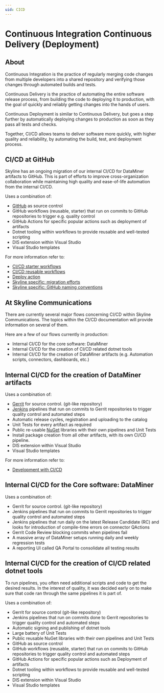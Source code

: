 ```yaml
---
uid: CICD
---
```


# Continuous Integration Continuous Delivery (Deployment)

## About

Continuous Integration is the practice of regularly merging code changes from multiple developers into a shared repository and verifying those changes through automated builds and tests.

Continuous Delivery is the practice of automating the entire software release process, from building the code to deploying it to production, with the goal of quickly and reliably getting changes into the hands of users.

Continuous Deployment is similar to Continuous Delivery, but goes a step further by automatically deploying changes to production as soon as they pass all tests and checks.

Together, CI/CD allows teams to deliver software more quickly, with higher quality and reliability, by automating the build, test, and deployment process.

## CI/CD at GitHub

Skyline has an ongoing migration of our internal CI/CD for DataMiner artifacts to GitHub.
This is part of efforts to improve cross-organization collaboration while maintaining high quality and ease-of-life automation from the internal CI/CD.

Uses a combination of:

- [GitHub](https://github.com/) as source control
- GitHub workflows (reusable, starter) that run on commits to GitHub repositories to trigger e.g. quality control
- GitHub Actions for specific popular actions such as deployment of artifacts
- Dotnet tooling within workflows to provide reusable and well-tested scripting
- DIS extension within Visual Studio
- Visual Studio templates

For more information refer to:

- [CI/CD starter workflows](xref:github_starter_workflows)
- [CI/CD reusable workflows](xref:github_reusable_workflows)
- [Deploy action](xref:Deploying_Automation_scripts_from_a_GitHub_repository)
- [Skyline specific: migration efforts](xref:migration_from_gerrit_to_github)
- [Skyline specific: GitHub naming conventions](xref:Using_GitHub_for_CICD)

## At Skyline Communications

There are currently several major flows concerning CI/CD within Skyline Communications.
The topics within the CI/CD documentation will provide information on several of them.

Here are a few of our flows currently in production:

- Internal CI/CD for the core software: DataMiner
- Internal CI/CD for the creation of CI/CD related dotnet tools
- Internal CI/CD for the creation of DataMiner artifacts (e.g. Automation scripts, connectors, dashboards, etc.)
 
## Internal CI/CD for the creation of DataMiner artifacts

Uses a combination of:

- [Gerrit](https://www.gerritcodereview.com/) for source control. (git-like repository)
- [Jenkins](https://www.jenkins.io/) pipelines that run on commits to Gerrit repositories to trigger quality control and automated steps
- Automatic release cycles, registration and uploading to the catalog
- Unit Tests for every artifact as required
- Public re-usable [NuGet](https://www.nuget.org/) libraries with their own pipelines and Unit Tests
- Install package creation from all other artifacts, with its own CI/CD pipeline.
- DIS extension within Visual Studio
- Visual Studio templates

For more information refer to:

- [Development with CI/CD](xref:DevelopmentWithCICD)

## Internal CI/CD for the Core software: DataMiner

Uses a combination of:

- Gerrit for source control. (git-like repository)
- Jenkins pipelines that run on commits to Gerrit repositories to trigger quality control and automated steps
- Jenkins pipelines that run daily on the latest Release Candidate (RC) and looks for introduction of compile-time errors on connector QActions
- Gerrit Code Review blocking commits when pipelines fail
- A massive array of DataMiner setups running daily and weekly regression tests
- A reporting UI called QA Portal to consolidate all testing results

## Internal CI/CD for the creation of CI/CD related dotnet tools

To run pipelines, you often need additional scripts and code to get the desired results. In the interest of quality, it was decided early on to make sure that code ran through the same pipelines it is part of.

Uses a combination of:

- Gerrit for source control (git-like repository)
- Jenkins pipelines that run on commits done to Gerrit repositories to trigger quality control and automated steps
- Automatic signing and publishing of dotnet tools
- Large battery of Unit Tests
- Public reusable NuGet libraries with their own pipelines and Unit Tests
- GitHub as source control
- GitHub workflows (reusable, starter) that run on commits to GitHub repositories to trigger quality control and automated steps
- GitHub Actions for specific popular actions such as Deployment of artifacts
- Dotnet tooling within workflows to provide reusable and well-tested scripting
- DIS extension within Visual Studio
- Visual Studio templates
